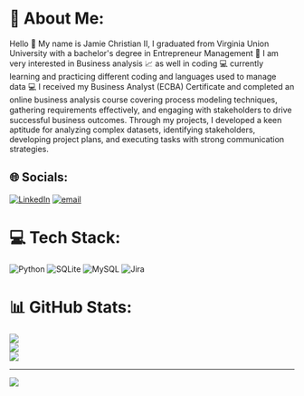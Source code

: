 # 💫 About Me:
Hello 👋 My name is Jamie Christian II, I graduated from Virginia Union University with a bachelor's degree in Entrepreneur Management 🏫 I am very interested in Business analysis 📈 as well in coding 💻 currently learning and practicing different coding and languages used to manage data 💻 I received my Business Analyst (ECBA) Certificate and completed an online business analysis course covering process modeling techniques, gathering requirements eﬀectively, and engaging with stakeholders to drive successful business outcomes. Through my projects, I developed a keen aptitude for analyzing complex datasets, identifying stakeholders, developing project plans, and executing tasks with strong communication strategies.<br>


## 🌐 Socials:
[![LinkedIn](https://img.shields.io/badge/LinkedIn-%230077B5.svg?logo=linkedin&logoColor=white)](https://linkedin.com/in/www.linkedin.com/in/jamie-christian-6b7a01232) [![email](https://img.shields.io/badge/Email-D14836?logo=gmail&logoColor=white)](mailto:Jamiechristian557@gmail.com) 

# 💻 Tech Stack:
![Python](https://img.shields.io/badge/python-3670A0?style=for-the-badge&logo=python&logoColor=ffdd54) ![SQLite](https://img.shields.io/badge/sqlite-%2307405e.svg?style=for-the-badge&logo=sqlite&logoColor=white) ![MySQL](https://img.shields.io/badge/mysql-4479A1.svg?style=for-the-badge&logo=mysql&logoColor=white) ![Jira](https://img.shields.io/badge/jira-%230A0FFF.svg?style=for-the-badge&logo=jira&logoColor=white)
# 📊 GitHub Stats:
![](https://github-readme-stats.vercel.app/api?username=Jamiechristian22&theme=blue-green&hide_border=false&include_all_commits=false&count_private=true)<br/>
![](https://nirzak-streak-stats.vercel.app/?user=Jamiechristian22&theme=blue-green&hide_border=false)<br/>
![](https://github-readme-stats.vercel.app/api/top-langs/?username=Jamiechristian22&theme=blue-green&hide_border=false&include_all_commits=false&count_private=true&layout=compact)

---
[![](https://visitcount.itsvg.in/api?id=Jamiechristian22&icon=0&color=3)](https://visitcount.itsvg.in)
